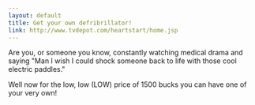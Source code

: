 ```yaml
---
layout: default
title: Get your own defribrillator!
link: http://www.tvdepot.com/heartstart/home.jsp
---
```


Are you, or someone you know, constantly watching medical drama and saying
"Man I wish I could shock someone back to life with those cool electric
paddles."

Well now for the low, low (LOW) price of 1500 bucks you can have one of your
very own!
